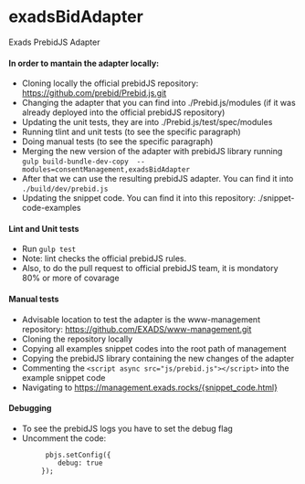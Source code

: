 # exadsBidAdapter
Exads PrebidJS Adapter

#### In order to mantain the adapter locally:

* Cloning locally the official prebidJS repository: https://github.com/prebid/Prebid.js.git
* Changing the adapter that you can find into ./Prebid.js/modules (if it was already deployed into the official prebidJS repository)
* Updating the unit tests, they are into ./Prebid.js/test/spec/modules
* Running tlint and unit tests (to see the specific paragraph)
* Doing manual tests (to see the specific paragraph)
* Merging the new version of the adapter with prebidJS library running `gulp build-bundle-dev-copy  --modules=consentManagement,exadsBidAdapter`
* After that we can use the resulting prebidJS adapter. You can find it into `./build/dev/prebid.js`
* Updating the snippet code. You can find it into this repository: ./snippet-code-examples

#### Lint and Unit tests
* Run `gulp test`
* Note: lint checks the official prebidJS rules.
* Also, to do the pull request to official prebidJS team, it is mondatory 80% or more of covarage

#### Manual tests
* Advisable location to test the adapter is the www-management repository: https://github.com/EXADS/www-management.git
* Cloning the repository locally
* Copying all examples snippet codes into the root path of management
* Copying the prebidJS library containing the new changes of the adapter
* Commenting the `<script async src="js/prebid.js"></script>` into the example snippet code
* Navigating to https://management.exads.rocks/{snippet_code.html}

#### Debugging
* To see the prebidJS logs you have to set the debug flag
* Uncomment the code:
```
         pbjs.setConfig({
            debug: true
        });
```
